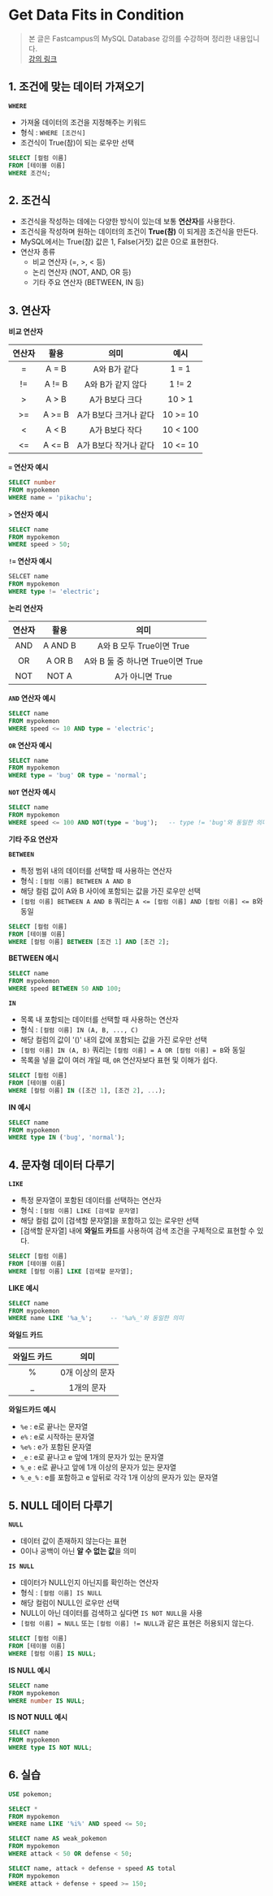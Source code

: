 # **Get Data Fits in Condition**

> 본 글은 Fastcampus의 MySQL Database 강의를 수강하며 정리한 내용입니다.  
> [강의 링크](https://fastcampus.co.kr/data_online_sql)

## **1. 조건에 맞는 데이터 가져오기**

**`WHERE`**
* 가져올 데이터의 조건을 지정해주는 키워드
* 형식 : `WHERE [조건식]`
* 조건식이 True(참)이 되는 로우만 선택

```SQL
SELECT [컬럼 이름]
FROM [테이블 이름]
WHERE 조건식;
```

## **2. 조건식**

* 조건식을 작성하는 데에는 다양한 방식이 있는데 보통 **연산자**를 사용한다.
* 조건식을 작성하며 원하는 데이터의 조건이 **True(참)** 이 되게끔 조건식을 만든다.
* MySQL에서는 True(참) 값은 1, False(거짓) 값은 0으로 표현한다.
* 연산자 종류
	* 비교 연산자 (=, >, < 등)
	* 논리 연산자 (NOT, AND, OR 등)
	* 기타 주요 연산자 (BETWEEN, IN 등)

## **3. 연산자**

**비교 연산자**

|연산자|활용|의미|예시|
|:--:|:--:|:--:|:--:|
|=|A = B|A와 B가 같다|1 = 1|
|!=|A != B|A와 B가 같지 않다|1 != 2|
|>|A > B|A가 B보다 크다|10 > 1|
|>=|A >= B|A가 B보다 크거나 같다|10 >= 10|
|<|A < B|A가 B보다 작다|10 < 100|
|<=|A <= B|A가 B보다 작거나 같다|10 <= 10|

**`=` 연산자 예시**

```SQL
SELECT number
FROM mypokemon
WHERE name = 'pikachu';
```

**`>` 연산자 예시**

```SQL
SELECT name
FROM mypokemon
WHERE speed > 50;
```

**`!=` 연산자 예시**

```SQL
SELCET name
FROM mypokemon
WHERE type != 'electric';
```

**논리 연산자**

|연산자|활용|의미|
|:--:|:--:|:--:|
|AND|A AND B|A와 B 모두 True이면 True|
|OR|A OR B|A와 B 둘 중 하나면 True이면 True|
|NOT|NOT A|A가 아니면 True|

**`AND` 연산자 예시**

```SQL
SELECT name
FROM mypokemon
WHERE speed <= 10 AND type = 'electric';
```

**`OR` 연산자 예시**

```SQL
SELECT name
FROM mypokemon
WHERE type = 'bug' OR type = 'normal';
```

**`NOT` 연산자 예시**

```SQL
SELECT name
FROM mypokemon
WHERE speed <= 100 AND NOT(type = 'bug');	-- type != 'bug'와 동일한 의미
```

**기타 주요 연산자**

**`BETWEEN`**
* 특정 범위 내의 데이터를 선택할 때 사용하는 연산자
* 형식 : `[컬럼 이름] BETWEEN A AND B`
* 해당 컬럼 값이 A와 B 사이에 포함되는 값을 가진 로우만 선택
* `[컬럼 이름] BETWEEN A AND B` 쿼리는 `A <= [컬럼 이름] AND [컬럼 이름] <= B`와 동일

```SQL
SELECT [컬럼 이름]
FROM [테이블 이름]
WHERE [컬럼 이름] BETWEEN [조건 1] AND [조건 2];
```

**BETWEEN 예시**

```SQL
SELECT name
FROM mypokemon
WHERE speed BETWEEN 50 AND 100;
```

**`IN`**
* 목록 내 포함되는 데이터를 선택할 때 사용하는 연산자
* 형식 : `[컬럼 이름] IN (A, B, ..., C)`
* 해당 컬럼의 값이 '()' 내의 값에 포함되는 값을 가진 로우만 선택
* `[컬럼 이름] IN (A, B)` 쿼리는 `[컬럼 이름] = A OR [컬럼 이름] = B`와 동일
* 목록을 넣을 값이 여러 개일 때, `OR` 연산자보다 표현 및 이해가 쉽다.

```SQL
SELECT [컬럼 이름]
FROM [테이블 이름]
WHERE [컬럼 이름] IN ([조건 1], [조건 2], ...);
```

**IN 예시**

```SQL
SELECT name
FROM mypokemon
WHERE type IN ('bug', 'normal');
```

## **4. 문자형 데이터 다루기**

**`LIKE`**
* 특정 문자열이 포함된 데이터를 선택하는 연산자
* 형식 : `[컬럼 이름] LIKE [검색할 문자열]`
* 해당 컬럼 값이 [검색할 문자열]을 포함하고 있는 로우만 선택
* [검색할 문자열] 내에 **와일드 카드**를 사용하여 검색 조건을 구체적으로 표현할 수 있다.

```SQL
SELECT [컬럼 이름]
FROM [테이블 이름]
WHERE [컬럼 이름] LIKE [검색할 문자열];
```

**LIKE 예시**

```SQL
SELECT name
FROM mypokemon
WHERE name LIKE '%a_%';		-- '%a%_'와 동일한 의미
```

**와일드 카드**

|와일드 카드|의미|
|:--:|:--:|
|%|0개 이상의 문자|
|_|1개의 문자|

**와일드카드 예시**
* `%e` : e로 끝나는 문자열
* `e%` : e로 시작하는 문자열
* `%e%` : e가 포함된 문자열
* `_e` : e로 끝나고 e 앞에 1개의 문자가 있는 문자열
* `%_e` : e로 끝나고 앞에 1개 이상의 문자가 있는 문자열
* `%_e_%` : e를 포함하고 e 앞뒤로 각각 1개 이상의 문자가 있는 문자열

## **5. NULL 데이터 다루기**

**`NULL`**
* 데이터 값이 존재하지 않는다는 표현
* 0이나 공백이 아닌 **알 수 없는 값**을 의미

**`IS NULL`**
* 데이터가 NULL인지 아닌지를 확인하는 연산자
* 형식 : `[컬럼 이름] IS NULL`
* 해당 컬럼이 NULL인 로우만 선택
* NULL이 아닌 데이터를 검색하고 싶다면 `IS NOT NULL`을 사용
* `[컬럼 이름] = NULL` 또는 `[컬럼 이름] != NULL`과 같은 표현은 허용되지 않는다.

```SQL
SELECT [컬럼 이름]
FROM [테이블 이름]
WHERE [컬럼 이름] IS NULL;
```

**IS NULL 예시**

```SQL
SELECT name
FROM mypokemon
WHERE number IS NULL;
```

**IS NOT NULL 예시**

```SQL
SELECT name
FROM mypokemon
WHERE type IS NOT NULL;
```

## **6. 실습**

```SQL
USE pokemon;

SELECT *
FROM mypokemon
WHERE name LIKE '%i%' AND speed <= 50;

SELECT name AS weak_pokemon
FROM mypokemon
WHERE attack < 50 OR defense < 50;

SELECT name, attack + defense + speed AS total
FROM mypokemon
WHERE attack + defense + speed >= 150;
```
